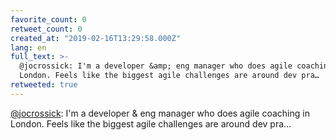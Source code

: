 ```yaml
---
favorite_count: 0
retweet_count: 0
created_at: "2019-02-16T13:29:58.000Z"
lang: en
full_text: >-
  @jocrossick: I'm a developer &amp; eng manager who does agile coaching in
  London. Feels like the biggest agile challenges are around dev pra…
retweeted: true
---
```


[@jocrossick](https://twitter.com/jocrossick): I'm a developer &amp; eng manager
who does agile coaching in London. Feels like the biggest agile challenges are
around dev pra…

